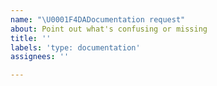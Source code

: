 ```yaml
---
name: "\U0001F4DADocumentation request"
about: Point out what's confusing or missing
title: ''
labels: 'type: documentation'
assignees: ''

---
```



